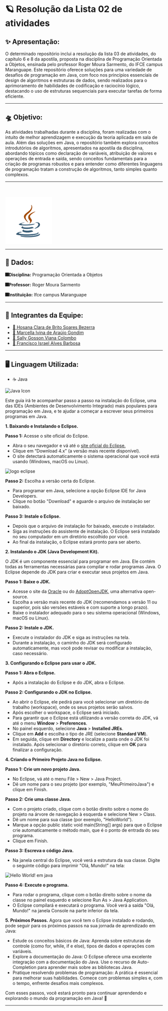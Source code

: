 # 🪐 Resolução da Lista 02 de atividades 

## ✨ Apresentação:

O determinado repositório inclui a resolução da lista 03 de atividades, do capítulo 6 e 8 da apostila, proposta na disciplina de Programação Orientada a Objetos, ensinada pelo professor Roger Moura Sarmento, do IFCE campus Maranguape. Este repositório oferece soluções para uma variedade de desafios de programação em Java, com foco nos princípios essenciais de design de algoritmos e estruturas de dados, sendo realizados para o aprimoramento de habilidades de codificação e raciocínio lógico, destacando o uso de estruturas sequenciais para executar tarefas de forma eficiente.

-------
## 🛸 Objetivo:

As atividades trabalhadas durante a disciplina, foram realizadas com o intuito de melhor aprendizagem e execução da teoria aplicada em sala de aula. Além das soluções em Java, o repositório também explora conceitos introdutórios de algoritmos, apresentados na apostila da disciplina, abordando tópicos como declaração de variáveis, atribuição de valores e operações de entrada e saída, sendo conceitos fundamentais para a criação de programas robustos e para entender como diferentes linguagens de programação tratam a construção de algoritmos, tanto simples quanto complexos.

------

<br>
<br>

<img align="rigth" alt="Java Img" width="150" height="150" src="https://raw.githubusercontent.com/Deathopex/Deathopex/main/java.gif">

-----

## 📌 Dados:
**🎆Disciplina:** Programação Orientada a Objetos

**🎆Professor:** Roger Moura Sarmento

**🎆Instituição:** Ifce campus Maranguape

---

## 🌌​ Integrantes da Equipe:
- [🔮 Hosana Clara de Brito Soares Bezerra](https://github.com/hosanasoaress)
- [🔮 Marcella Ivina de Araújo Gondim](https://github.com/MarcyIvi)
- [🔮 Sally Gosson Viana Colombo](https://github.com/sallygosson)
- [🔮 Francisco Israel Alves Barbosa](https://github.com/alvesisrael221)


---

## 🖥️​ Linguagem Utilizada:
- ☕ Java
<img src="https://icongr.am/devicon/java-original.svg?size=128&color=currentColor" width="40" height="40" alt="Java Icon">

Este guia irá te acompanhar passo a passo na instalação do Eclipse, uma das IDEs (Ambientes de Desenvolvimento Integrado) mais populares para programação em Java, e te ajudar a começar a escrever seus primeiros programas em Java.

**1. Baixando e Instalando o Eclipse.**

**Passo 1:** Acesse o site oficial do Eclipse.
- Abra o seu navegador e vá até o [site oficial do Eclipse.](https://www.eclipse.org/downloads/)
- Clique em “Download 4.x” (a versão mais recente disponível).
- O site detectará automaticamente o sistema operacional que você está usando (Windows, macOS ou Linux).

<img src="https://logowik.com/content/uploads/images/eclipse5466.jpg" width="auto" height="200px" alt="logo eclipse">

**Passo 2:** Escolha a versão certa do Eclipse.
- Para programar em Java, selecione a opção Eclipse IDE for Java Developers.
- Clique no botão "Download" e aguarde o arquivo de instalação ser baixado.

**Passo 3: Instale o Eclipse.**
- Depois que o arquivo de instalação for baixado, execute o instalador.
- Siga as instruções do assistente de instalação. O Eclipse será instalado no seu computador em um diretório escolhido por você.
- Ao final da instalação, o Eclipse estará pronto para ser aberto.

**2. Instalando o JDK (Java Development Kit).**
   
O JDK é um componente essencial para programar em Java. Ele contém todas as ferramentas necessárias para compilar e rodar programas Java. O Eclipse depende do JDK para criar e executar seus projetos em Java.

**Passo 1: Baixe o JDK.**
- Acesse o site da [Oracle](https://www.oracle.com/java/technologies/downloads/#java11?er=221886) ou do [AdoptOpenJDK](https://adoptium.net/), uma alternativa open-source.
- Escolha a versão mais recente do JDK (recomendamos a versão 11 ou superior, pois são versões estáveis e com suporte a longo prazo).
- Baixe o instalador adequado para o seu sistema operacional (Windows, macOS ou Linux).

**Passo 2: Instale o JDK.**
- Execute o instalador do JDK e siga as instruções na tela.
- Durante a instalação, o caminho do JDK será configurado automaticamente, mas você pode revisar ou modificar a instalação, caso necessário.

**3. Configurando o Eclipse para usar o JDK.**

**Passo 1: Abra o Eclipse.**
- Após a instalação do Eclipse e do JDK, abra o Eclipse.

**Passo 2: Configurando o JDK no Eclipse.**
- Ao abrir o Eclipse, ele pedirá para você selecionar um diretório de trabalho (workspace), onde os seus projetos serão salvos.
- Após escolher o workspace, o Eclipse será iniciado.
- Para garantir que o Eclipse está utilizando a versão correta do JDK, vá até o menu **Window** > **Preferences**.
- No painel esquerdo, selecione **Java** > **Installed JREs**.
- Clique em **Add** e escolha o tipo de JRE (selecione **Standard VM**).
- Em seguida, clique em **Directory** e localize a pasta onde o JDK foi instalado. Após selecionar o diretório correto, clique em **OK** para finalizar a configuração.

**4. Criando o Primeiro Projeto Java no Eclipse.**

**Passo 1: Crie um novo projeto Java.**
- No Eclipse, vá até o menu File > New > Java Project.
- Dê um nome para o seu projeto (por exemplo, "MeuPrimeiroJava") e clique em Finish.

**Passo 2: Crie uma classe Java.**
- Com o projeto criado, clique com o botão direito sobre o nome do projeto na árvore de navegação à esquerda e selecione New > Class.
- Dê um nome para sua classe (por exemplo, "HelloWorld").
- Marque a opção public static void main(String[] args) para que o Eclipse crie automaticamente o método main, que é o ponto de entrada do seu programa.
- Clique em Finish.
  
**Passo 3: Escreva o código Java.**
- Na janela central do Eclipse, você verá a estrutura da sua classe. Digite o seguinte código para imprimir "Olá, Mundo!" na tela:

<img src="https://miro.medium.com/v2/resize:fit:1400/0*Ws8Y7CG3pr5c5FkZ" width="auto" height="400px" alt="Hello World! em java">

**Passo 4: Execute o programa.**
- Para rodar o programa, clique com o botão direito sobre o nome da classe no painel esquerdo e selecione Run As > Java Application.
- O Eclipse compilará e executará o programa. Você verá a saída "Olá, Mundo!" na janela Console na parte inferior da tela.

**5. Próximos Passos.**
Agora que você tem o Eclipse instalado e rodando, pode seguir para os próximos passos na sua jornada de aprendizado em Java:
- Estude os conceitos básicos de Java: Aprenda sobre estruturas de controle (como for, while, if e else), tipos de dados e operações com variáveis.
- Explore a documentação do Java: O Eclipse oferece uma excelente integração com a documentação do Java. Use o recurso de Auto-Completion para aprender mais sobre as bibliotecas Java.
- Pratique resolvendo problemas de programação: A prática é essencial para melhorar suas habilidades. Comece com problemas simples e, com o tempo, enfrente desafios mais complexos.

Com esses passos, você estará pronto para continuar aprendendo e explorando o mundo da programação em Java! 🌟

-------
